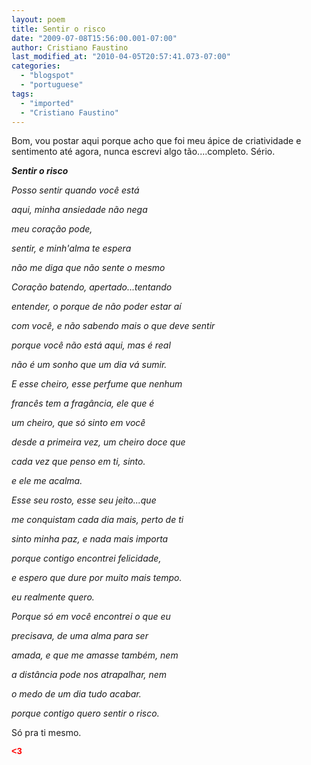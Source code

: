 ```yaml
---
layout: poem
title: Sentir o risco
date: "2009-07-08T15:56:00.001-07:00"
author: Cristiano Faustino
last_modified_at: "2010-04-05T20:57:41.073-07:00"
categories:
  - "blogspot"
  - "portuguese"
tags:
  - "imported"
  - "Cristiano Faustino"
---
```


Bom, vou postar aqui porque acho que foi meu ápice de criatividade e sentimento até agora, nunca escrevi algo tão....completo. Sério.

<span style="font-weight: bold; font-style: italic;">Sentir o risco

<span style="font-style: italic;">Posso sentir quando você está

<span style="font-style: italic;"> aqui, minha ansiedade não nega

<span style="font-style: italic;"> meu coração pode,

<span style="font-style: italic;"> sentir, e minh'alma te espera

<span style="font-style: italic;">não me diga que não sente o mesmo

<span style="font-style: italic;">Coração batendo, apertado...tentando

<span style="font-style: italic;"> entender, o porque de não poder estar aí

<span style="font-style: italic;"> com você, e não sabendo mais o que deve sentir

<span style="font-style: italic;"> porque você não está aqui, mas é real

<span style="font-style: italic;">não é um sonho que um dia vá sumir.

<span style="font-style: italic;">E esse cheiro, esse perfume que nenhum

<span style="font-style: italic;"> francês tem a fragância, ele que é

<span style="font-style: italic;"> um cheiro, que só sinto em você

<span style="font-style: italic;"> desde a primeira vez, um cheiro doce que

<span style="font-style: italic;"> cada vez que penso em ti, sinto.

<span style="font-style: italic;">e ele me acalma.

<span style="font-style: italic;">Esse seu rosto, esse seu jeito...que

<span style="font-style: italic;"> me conquistam cada dia mais, perto de ti

<span style="font-style: italic;"> sinto minha paz, e nada mais importa

<span style="font-style: italic;"> porque contigo encontrei felicidade,

<span style="font-style: italic;"> e espero que dure por muito mais tempo.

<span style="font-style: italic;">eu realmente quero.

<span style="font-style: italic;">Porque só em você encontrei o que eu

<span style="font-style: italic;"> precisava, de uma alma para ser

<span style="font-style: italic;"> amada, e que me amasse também, nem

<span style="font-style: italic;"> a distância pode nos atrapalhar, nem

<span style="font-style: italic;"> o medo de um dia tudo acabar.

<span style="font-style: italic;">porque contigo quero sentir o risco.

Só pra ti mesmo.

<span style="color: rgb(255, 0, 0); font-weight: bold; font-family: courier new;"><3